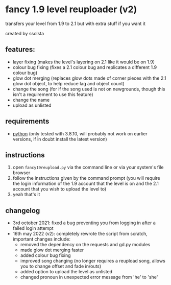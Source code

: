 # fancy 1.9 level reuploader (v2)

transfers your level from 1.9 to 2.1 but with extra stuff if you want it

created by ssolsta

## features:

- layer fixing (makes the level's layering on 2.1 like it would be on 1.9)
- colour bug fixing (fixes a 2.1 colour bug and replicates a different 1.9 colour bug)
- glow dot merging (replaces glow dots made of corner pieces with the 2.1 glow dot object, to help reduce lag and object count)
- change the song (for if the song used is not on newgrounds, though this isn't a requirement to use this feature)
- change the name
- upload as unlisted

## requirements

- [python](https://www.python.org/) (only tested with 3.8.10, will probably not work on earlier versions, if in doubt install the latest version)

## instructions

1. open `fancy19reupload.py` via the command line or via your system's file browser
2. follow the instructions given by the command prompt (you will require the login information of the 1.9 account that the level is on and the 2.1 account that you wish to upload the level to)
3. yeah that's it

## changelog
- 3rd october 2021: fixed a bug preventing you from logging in after a failed login attempt
- 16th may 2022 (v2): completely rewrote the script from scratch, important changes include:
	- removed the dependency on the requests and gd.py modules
	- made glow dot merging faster
	- added colour bug fixing
	- improved song changing (no longer requires a reupload song, allows you to change offset and fade in/outs)
	- added option to upload the level as unlisted
	- changed pronoun in unexpected error message from 'he' to 'she'